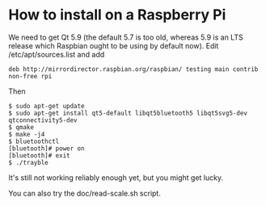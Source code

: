 # How to install on a Raspberry Pi

We need to get Qt 5.9 (the default 5.7 is too old, whereas 5.9 is an LTS release
which Raspbian ought to be using by default now).  Edit /etc/apt/sources.list and add

```deb http://mirrordirector.raspbian.org/raspbian/ testing main contrib non-free rpi```

Then

```
$ sudo apt-get update
$ sudo apt-get install qt5-default libqt5bluetooth5 libqt5svg5-dev qtconnectivity5-dev
$ qmake
$ make -j4
$ bluetoothctl
[bluetooth]# power on
[bluetooth]# exit
$ ./trayble
```

It's still not working reliably enough yet, but you might get lucky.

You can also try the doc/read-scale.sh script.
